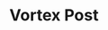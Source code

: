 ---
title: Vortex Post
menu_order: 4
post_status: draft
post_excerpt: Resources for the Vortex Rotary Axis by Sienci Labs. Still in progress, but soon find all information on assembly, technology introduction, toolpaths, and more.
post_date: 2024-07-18 18:14:53
taxonomy:
    knowledgebase_cat: vx-handbook
    knowledgebase_tag:
        - vortex
custom_fields:
    KBName: Vortex
    basepress_post_icon: 10
skip_file: yes
featured_image: _images/post-image.jpg
---